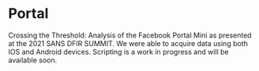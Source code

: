 # Portal
Crossing the Threshold: Analysis of the Facebook Portal Mini as presented at the 2021 SANS DFIR SUMMIT.
We were able to acquire data using both IOS and Android devices.
Scripting is a work in progress and will be available soon. 
